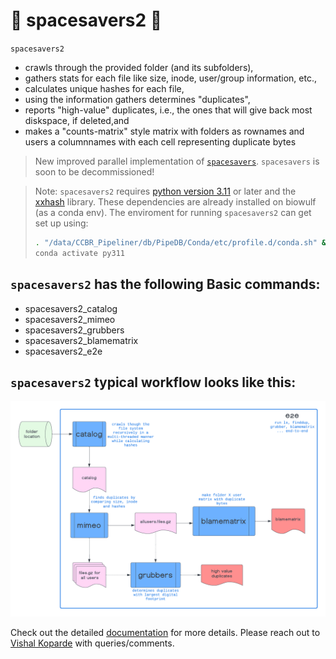 # :rocket: spacesavers2 :rocket:

`spacesavers2` 

- crawls through the provided folder (and its subfolders), 
- gathers stats for each file like size, inode, user/group information, etc., 
- calculates unique hashes for each file,
- using the information gathers determines "duplicates",
- reports "high-value" duplicates, i.e., the ones that will give back most diskspace, if deleted,and
- makes a "counts-matrix" style matrix with folders as rownames and users a columnnames with each cell representing duplicate bytes

> New improved parallel implementation of [`spacesavers`](https://github.com/CCBR/spacesavers). `spacesavers` is soon to be decommissioned!

> Note: `spacesavers2` requires [python version 3.11](https://www.python.org/downloads/release/python-3110/) or later and the [xxhash](https://pypi.org/project/xxhash/) library. These dependencies are already installed on biowulf (as a conda env). The enviroment for running `spacesavers2` can get set up using:
> ```bash
> . "/data/CCBR_Pipeliner/db/PipeDB/Conda/etc/profile.d/conda.sh" && \
> conda activate py311
> ```
## `spacesavers2` has the following Basic commands:

- spacesavers2_catalog
- spacesavers2_mimeo
- spacesavers2_grubbers
- spacesavers2_blamematrix
- spacesavers2_e2e

## `spacesavers2` typical workflow looks like this:

![](docs/assets/images/spacesavers2.png)

Check out the detailed [documentation](https://ccbr.github.io/spacesavers2/) for more details. Please reach out to [Vishal Koparde](mailto:vishal.koparde@nih.gov) with queries/comments.
